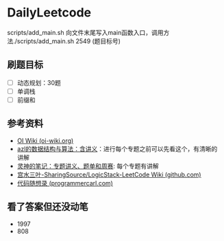 # DailyLeetcode

scripts/add_main.sh 向文件末尾写入main函数入口，调用方法./scripts/add_main.sh 2549 (题目标号)

## 刷题目标

- [ ] 动态规划：30题
- [ ] 单调栈
- [ ] 前缀和

## 参考资料

- [OI Wiki (oi-wiki.org)](https://oi-wiki.org/ds/monotonous-stack/)
- [azl的数据结构与算法：含讲义](https://github.com/azl397985856/leetcode/blob/master/thinkings/dynamic-programming.md)：进行每个专题之前可以先看这个，有清晰的讲解
- [灵神的笔记：专题讲义、题单和周赛](https://github.com/EndlessCheng): 每个专题有讲解
- [宫水三叶-SharingSource/LogicStack-LeetCode Wiki (github.com)](https://github.com/SharingSource/LogicStack-LeetCode/wiki/记忆化搜索)
- [代码随想录 (programmercarl.com)](https://www.programmercarl.com/动态规划理论基础.html#算法公开课)

## 看了答案但还没动笔

- 1997
- 808